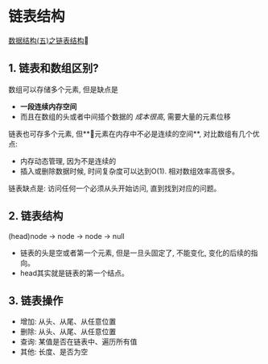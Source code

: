 # 链表结构

[数据结构(五)之链表结构](https://www.jianshu.com/p/7a2d072a6c3e)

## 1. 链表和数组区别?
数组可以存储多个元素, 但是缺点是
- **一段连续内存空间**
- 而且在数组的头或者中间插个数据的 *成本很高*, 需要大量的元素位移

链表也可存多个元素, 但**元素在内存中不必是连续的空间**, 对比数组有几个优点: 
- 内存动态管理, 因为不是连续的 
- 插入或删除数据时候, 时间复杂度可以达到O(1). 相对数组效率高很多。

链表缺点是: 访问任何一个必须从头开始访问, 直到找到对应的问题。
  
## 2. 链表结构
(head)node -> node -> node -> null
- 链表的头是空或者第一个元素, 但是一旦头固定了, 不能变化, 变化的后续的指向。
- head其实就是链表的第一个结点。

## 3. 链表操作
- 增加: 从头、从尾、从任意位置
- 删除: 从头、从尾、从任意位置
- 查询: 某值是否在链表中、遍历所有值
- 其他: 长度、是否为空
